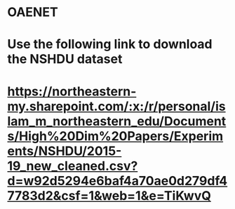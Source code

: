# OAENET
# Use the following link to download the NSHDU dataset
# https://northeastern-my.sharepoint.com/:x:/r/personal/islam_m_northeastern_edu/Documents/High%20Dim%20Papers/Experiments/NSHDU/2015-19_new_cleaned.csv?d=w92d5294e6baf4a70ae0d279df47783d2&csf=1&web=1&e=TiKwvQ
